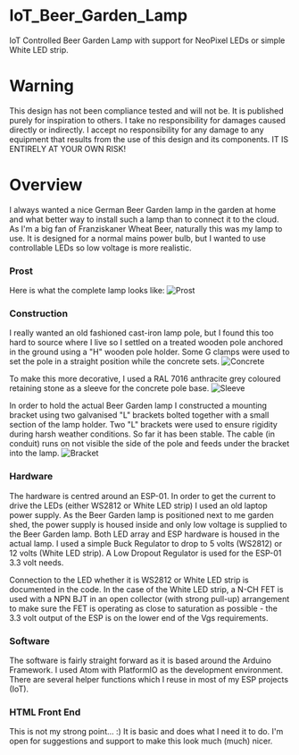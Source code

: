 # IoT_Beer_Garden_Lamp
IoT Controlled Beer Garden Lamp with support for NeoPixel LEDs or simple White LED strip.

# Warning
This design has not been compliance tested and will not be. It is published purely for inspiration to others. I take no responsibility for damages caused directly or indirectly. I accept no responsibility for any damage to any equipment that results from the use of this design and its components. IT IS ENTIRELY AT YOUR OWN RISK!

# Overview
I always wanted a nice German Beer Garden lamp in the garden at home and what better way to install such a lamp than to connect it to the cloud. As I'm a big fan of Franziskaner Wheat Beer, naturally this was my lamp to use. It is designed for a normal mains power bulb, but I wanted to use controllable LEDs so low voltage is more realistic.

### Prost
Here is what the complete lamp looks like:
![Prost](/Images/Prost.JPG)

### Construction
I really wanted an old fashioned cast-iron lamp pole, but I found this too hard to source where I live so I settled on a treated wooden pole anchored in the ground using a "H" wooden pole holder. Some G clamps were used to set the pole in a straight position while the concrete sets.
![Concrete](/Images/ConcretedPole.jpg)

To make this more decorative, I used a RAL 7016 anthracite grey coloured retaining stone as a sleeve for the concrete pole base.
![Sleeve](/Images/FinishedFoundation.JPG)

In order to hold the actual Beer Garden lamp I constructed a mounting bracket using two galvanised "L" brackets bolted together with a small section of the lamp holder. Two "L" brackets were used to ensure rigidity during harsh weather conditions. So far it has been stable. The cable (in conduit) runs on not visible the side of the pole and feeds under the bracket into the lamp.
![Bracket](/Images/LampBracket.jpg)

### Hardware
The hardware is centred around an ESP-01. In order to get the current to drive the LEDs (either WS2812 or White LED strip) I used an old laptop power supply. As the Beer Garden lamp is positioned next to me garden shed, the power supply is housed inside and only low voltage is supplied to the Beer Garden lamp. Both LED array and ESP hardware is housed in the actual lamp. I used a simple Buck Regulator to drop to 5 volts (WS2812) or 12 volts (White LED strip). A Low Dropout Regulator is used for the ESP-01 3.3 volt needs.

Connection to the LED whether it is WS2812 or White LED strip is documented in the code. In the case of the White LED strip, a N-CH FET is used with a NPN BJT in an open collector (with strong pull-up) arrangement to make sure the FET is operating as close to saturation as possible - the 3.3 volt output of the ESP is on the lower end of the Vgs requirements.

### Software
The software is fairly straight forward as it is based around the Arduino Framework. I used Atom with PlatformIO as the development environment. There are several helper functions which I reuse in most of my ESP projects (IoT).

### HTML Front End
This is not my strong point... :) It is basic and does what I need it to do. I'm open for suggestions and support to make this look much (much) nicer.
